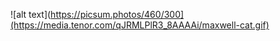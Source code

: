 ![alt text](https://picsum.photos/460/300](https://media.tenor.com/qJRMLPlR3_8AAAAi/maxwell-cat.gif)
